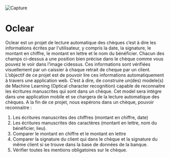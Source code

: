 ![Capture](https://user-images.githubusercontent.com/88719925/148106824-148d1bf1-937c-4171-84d7-4aad7102f5a5.PNG)
# Oclear
Oclear est un projet de lecture automatique des chèques
c’est à dire les informations écrites par l'utilisateur, y compris
la date, la signature, le montant en chiffre, le montant en
lettre et le nom du bénéficier.
Chacun des champs ci-dessus a une position bien précise
dans le chèque comme vous pouvez le voir dans l’image cidessus.
Ces informations sont vérifiées visuellement par un caissier à
chaque retrait de cheque par un client. L’objectif de ce projet
est de pouvoir lire ces informations automatiquement à
travers une application web.
C’est à dire, de construire un(des) modele(s) de Machine
Learning (Optical character recognition) capable de
reconnaitre les écritures manuscrites qui sont dans un
chèque. Cet model sera intègre dans une application mobile
et se chargera de la lecture automatique des chèques.
A la fin de ce projet, nous espérons dans un chèque, pouvoir
reconnaitre :

1. Les écritures manuscrites des chiffres (montant en
chiffre, date)
2. Les écritures manuscrites des caractères (montant en
lettre, nom du bénéficier, lieu).
3. Comparer le montant en chiffre et le montant en lettre
4. Comparer la signature du client qui dans le chèque et la
signature du même client si se trouve dans la base de
données de la banque.
5. Vérifier toutes les mentions obligatoires sur le chèque.
